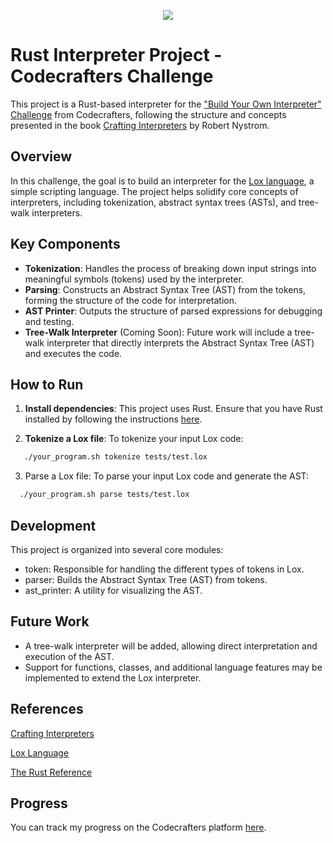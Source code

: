 <p align="center">
  <img src="https://imgur.com/UFORaRQ.gif" />
</p>

# Rust Interpreter Project - Codecrafters Challenge

This project is a Rust-based interpreter for the ["Build Your Own Interpreter" Challenge](https://app.codecrafters.io/courses/interpreter/overview) from Codecrafters, following the structure and concepts presented in the book [Crafting Interpreters](https://craftinginterpreters.com/) by Robert Nystrom.

## Overview

In this challenge, the goal is to build an interpreter for the [Lox language](https://craftinginterpreters.com/the-lox-language.html), a simple scripting language. The project helps solidify core concepts of interpreters, including tokenization, abstract syntax trees (ASTs), and tree-walk interpreters.

## Key Components

- **Tokenization**: Handles the process of breaking down input strings into meaningful symbols (tokens) used by the interpreter.
- **Parsing**: Constructs an Abstract Syntax Tree (AST) from the tokens, forming the structure of the code for interpretation.
- **AST Printer**: Outputs the structure of parsed expressions for debugging and testing.
- **Tree-Walk Interpreter** (Coming Soon): Future work will include a tree-walk interpreter that directly interprets the Abstract Syntax Tree (AST) and executes the code.

## How to Run

1. **Install dependencies**: This project uses Rust. Ensure that you have Rust installed by following the instructions [here](https://www.rust-lang.org/tools/install).

2. **Tokenize a Lox file**: To tokenize your input Lox code:

```bash
   ./your_program.sh tokenize tests/test.lox
```

3. Parse a Lox file: To parse your input Lox code and generate the AST:

```bash
  ./your_program.sh parse tests/test.lox
```

## Development

This project is organized into several core modules:

- token: Responsible for handling the different types of tokens in Lox.
- parser: Builds the Abstract Syntax Tree (AST) from tokens.
- ast_printer: A utility for visualizing the AST.

## Future Work

- A tree-walk interpreter will be added, allowing direct interpretation and execution of the AST.
- Support for functions, classes, and additional language features may be implemented to extend the Lox interpreter.

## References

[Crafting Interpreters](https://craftinginterpreters.com/)

[Lox Language](https://craftinginterpreters.com/the-lox-language.html)

[The Rust Reference](https://doc.rust-lang.org/reference/introduction.html)

## Progress

You can track my progress on the Codecrafters platform [here](https://app.codecrafters.io/users/snufkinwa).
